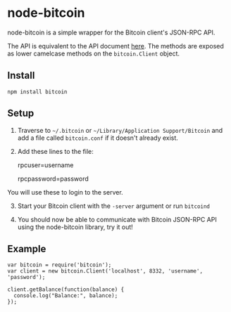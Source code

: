 
# node-bitcoin

node-bitcoin is a simple wrapper for the Bitcoin client's JSON-RPC API. 

The API is equivalent to the API document [here](http://www.bitcoin.org/wiki/doku.php?id=api#methods). 
The methods are exposed as lower camelcase methods on the `bitcoin.Client` 
object.

## Install

`npm install bitcoin`

## Setup

1. Traverse to `~/.bitcoin` or `~/Library/Application Support/Bitcoin` and add a
file called `bitcoin.conf` if it doesn't already exist.

2. Add these lines to the file:

    rpcuser=username

    rpcpassword=password

You will use these to login to the server.

3. Start your Bitcoin client with the `-server` argument or run `bitcoind`

4. You should now be able to communicate with Bitcoin JSON-RPC API using the
node-bitcoin library, try it out!

## Example

    var bitcoin = require('bitcoin');
    var client = new bitcoin.Client('localhost', 8332, 'username', 'password');

    client.getBalance(function(balance) {
      console.log("Balance:", balance);
    });

